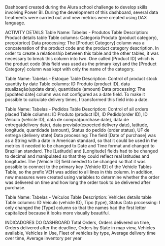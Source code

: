 Dashboard created during the Alura school challenge to develop skills involving Power BI.
During the development of this dashboard, several data treatments were carried out and new metrics were created using DAX language.

ACTIVITY DETAILS
Table Name: Tabelas - Produtos
Table Description: Product details table
Table columns: Categoria Produto (product category), preço(price)
Data processing: The [Product Category] column was a concatenation of the product code and the product category description. In order to create a relationship between this table and the other tables, it was necessary to break this column into two. One called [Product ID] which is the product code (this field was used as the primary key) and the [Product Category] column was kept with only the name of the category.

Table Name: Tabelas - Estoque
Table Description: Control of product stock quantity by date
Table columns: ID Produto (product ID), data atualização(update date), quantidade (amount)
Data processing: The [updated date] column was not configured as a date field. To make it possible to calculate delivery times, I transformed this field into a date.

Table Name: Tabelas - Pedidos
Table Description: Control of all orders placed
Table columns: ID Produto (product ID), ID Pedido(order ID), ID Veículo (vehicle ID), data de compra(purchase date), data de entrega(delivery date), data previsão(expected delivery date), latitude, longitude, quantidade (amount), Status do pedido (order status), UF de entrega (delivery state)
Data processing: The field [Date of purchase] was as a String with a date in American standard, so that it could be used in the metrics it needed to be changed to Date and Time format and changed to Brazilian standard.
The [Latitude] and [Longitude] fields had to be changed to decimal and manipulated so that they could reflect real latitudes and longitudes
The [Vehicle ID] field needed to be changed so that it was possible to connect to the primary key [Vehicle ID] of the Vehicle Tables Table, so the prefix VEH was added to all lines in this column.
In addition, new measures were created using variables to determine whether the order was delivered on time and how long the order took to be delivered after purchase.

Table Name: Tabelas - Veículos
Table Description: Vehicles details table
Table columns: ID Veículo (vehicle ID), Tipo (type), Status
Data processing: I only changed the [Type] column so that the names had the first letter capitalized because it looks more visually beautiful.

INDICADORES DO DASHBOARD
Total Orders, Orders delivered on time, Orders delivered after the deadline, Orders by State in map view, Vehicles available, Vehicles in Use, Fleet of vehicles by type, Average delivery time over time, Average inventory per year
